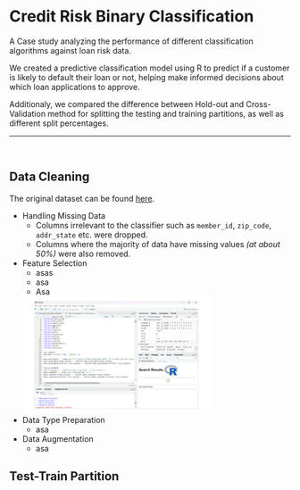 # **Credit Risk Binary Classification**

A Case study analyzing the performance of different classification algorithms against loan risk data.

We created a predictive classification model using R to predict if a customer is likely to default their loan or not, helping make informed decisions about which loan applications to approve.

Additionaly, we compared the difference between Hold-out and Cross-Validation method for splitting the testing and training partitions, as well as different split percentages.

---
<br>

## **Data Cleaning**

The original dataset can be found [here](https://www.kaggle.com/datasets/shadabhussain/credit-risk-loan-eliginility).

+ Handling Missing Data
    - Columns irrelevant to the classifier such as `member_id`,  `zip_code`, `addr_state` etc. were dropped.
    - Columns where the majority of data have missing values *(at about 50%)* were also removed. 
+ Feature Selection
    - asas
    - asa
    - Asa <br>
    <img src="assets/project3.1.png" alt="" width="70%">
+ Data Type Preparation
    - asa
+ Data Augmentation
    - asa


## **Test-Train Partition**
> 